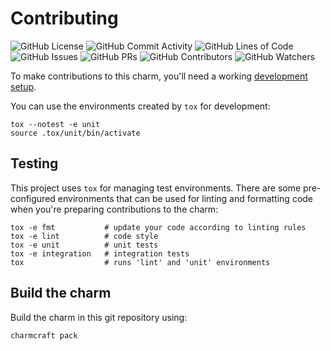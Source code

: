 # Contributing

![GitHub License](https://img.shields.io/github/license/canonical/mimir-k8s-operator)
![GitHub Commit Activity](https://img.shields.io/github/commit-activity/y/canonical/mimir-k8s-operator)
![GitHub Lines of Code](https://img.shields.io/tokei/lines/github/canonical/mimir-k8s-operator)
![GitHub Issues](https://img.shields.io/github/issues/canonical/mimir-k8s-operator)
![GitHub PRs](https://img.shields.io/github/issues-pr/canonical/mimir-k8s-operator)
![GitHub Contributors](https://img.shields.io/github/contributors/canonical/mimir-k8s-operator)
![GitHub Watchers](https://img.shields.io/github/watchers/canonical/mimir-k8s-operator?style=social)

To make contributions to this charm, you'll need a working [development setup](https://juju.is/docs/sdk/dev-setup).

You can use the environments created by `tox` for development:

```shell
tox --notest -e unit
source .tox/unit/bin/activate
```

## Testing

This project uses `tox` for managing test environments. There are some pre-configured environments
that can be used for linting and formatting code when you're preparing contributions to the charm:

```shell
tox -e fmt           # update your code according to linting rules
tox -e lint          # code style
tox -e unit          # unit tests
tox -e integration   # integration tests
tox                  # runs 'lint' and 'unit' environments
```

## Build the charm

Build the charm in this git repository using:

```shell
charmcraft pack
```

<!-- You may want to include any contribution/style guidelines in this document>
